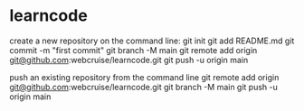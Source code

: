 # learncode
create a new repository on the command line:
git init
git add README.md
git commit -m "first commit"
git branch -M main
git remote add origin git@github.com:webcruise/learncode.git
git push -u origin main

push an existing repository from the command line
git remote add origin git@github.com:webcruise/learncode.git
git branch -M main 
git push -u origin main

